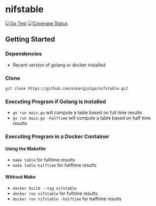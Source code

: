 # nifstable
[![Go Test](https://github.com/oskargjolga/nifstable/workflows/Go/badge.svg)](https://github.com/oskargjolga/nifstable/actions)
[![Coverage Status](https://coveralls.io/repos/github/oskargjolga/nifstable/badge.svg?branch=main)](https://coveralls.io/github/oskargjolga/nifstable?branch=main)

## Getting Started

### Dependencies
* Recent version of golang or docker installed

### Clone
```bash
git clone https://github.com/oskargjolga/nifstable.git
```
### Executing Program if Golang is Installed
* `go run main.go` will compute a table based on full time results
* `go run main.go -halftime` will compute a table based on half time results

### Executing Program in a Docker Container
#### Using the Makefile
* `make table` for fulltime results
* `make table-halftime` for halftime results

#### Without Make
* `docker build --tag nifstable`
* `docker run nifstable` for fulltime results
* `docker run nifstable -halftime` for halftime results


